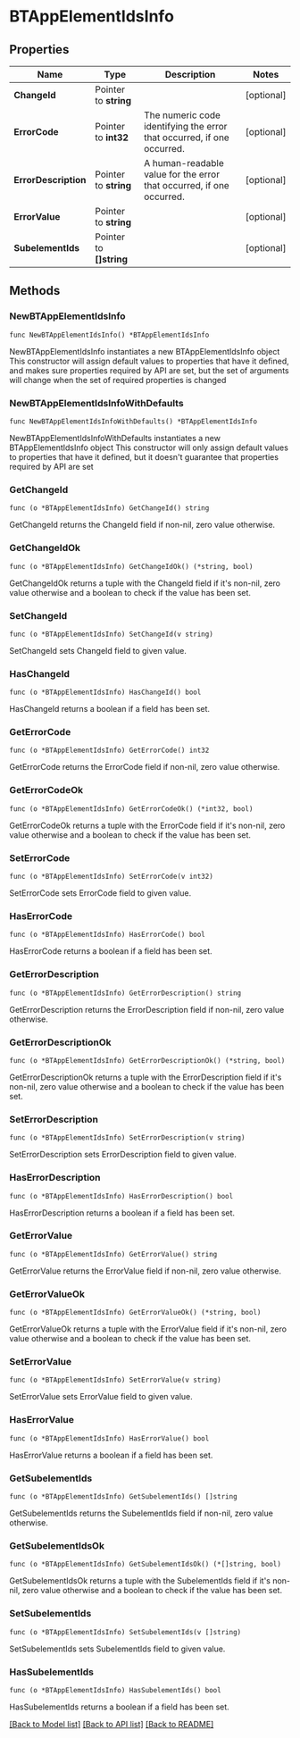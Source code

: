# BTAppElementIdsInfo

## Properties

Name | Type | Description | Notes
------------ | ------------- | ------------- | -------------
**ChangeId** | Pointer to **string** |  | [optional] 
**ErrorCode** | Pointer to **int32** | The numeric code identifying the error that occurred, if one occurred. | [optional] 
**ErrorDescription** | Pointer to **string** | A human-readable value for the error that occurred, if one occurred. | [optional] 
**ErrorValue** | Pointer to **string** |  | [optional] 
**SubelementIds** | Pointer to **[]string** |  | [optional] 

## Methods

### NewBTAppElementIdsInfo

`func NewBTAppElementIdsInfo() *BTAppElementIdsInfo`

NewBTAppElementIdsInfo instantiates a new BTAppElementIdsInfo object
This constructor will assign default values to properties that have it defined,
and makes sure properties required by API are set, but the set of arguments
will change when the set of required properties is changed

### NewBTAppElementIdsInfoWithDefaults

`func NewBTAppElementIdsInfoWithDefaults() *BTAppElementIdsInfo`

NewBTAppElementIdsInfoWithDefaults instantiates a new BTAppElementIdsInfo object
This constructor will only assign default values to properties that have it defined,
but it doesn't guarantee that properties required by API are set

### GetChangeId

`func (o *BTAppElementIdsInfo) GetChangeId() string`

GetChangeId returns the ChangeId field if non-nil, zero value otherwise.

### GetChangeIdOk

`func (o *BTAppElementIdsInfo) GetChangeIdOk() (*string, bool)`

GetChangeIdOk returns a tuple with the ChangeId field if it's non-nil, zero value otherwise
and a boolean to check if the value has been set.

### SetChangeId

`func (o *BTAppElementIdsInfo) SetChangeId(v string)`

SetChangeId sets ChangeId field to given value.

### HasChangeId

`func (o *BTAppElementIdsInfo) HasChangeId() bool`

HasChangeId returns a boolean if a field has been set.

### GetErrorCode

`func (o *BTAppElementIdsInfo) GetErrorCode() int32`

GetErrorCode returns the ErrorCode field if non-nil, zero value otherwise.

### GetErrorCodeOk

`func (o *BTAppElementIdsInfo) GetErrorCodeOk() (*int32, bool)`

GetErrorCodeOk returns a tuple with the ErrorCode field if it's non-nil, zero value otherwise
and a boolean to check if the value has been set.

### SetErrorCode

`func (o *BTAppElementIdsInfo) SetErrorCode(v int32)`

SetErrorCode sets ErrorCode field to given value.

### HasErrorCode

`func (o *BTAppElementIdsInfo) HasErrorCode() bool`

HasErrorCode returns a boolean if a field has been set.

### GetErrorDescription

`func (o *BTAppElementIdsInfo) GetErrorDescription() string`

GetErrorDescription returns the ErrorDescription field if non-nil, zero value otherwise.

### GetErrorDescriptionOk

`func (o *BTAppElementIdsInfo) GetErrorDescriptionOk() (*string, bool)`

GetErrorDescriptionOk returns a tuple with the ErrorDescription field if it's non-nil, zero value otherwise
and a boolean to check if the value has been set.

### SetErrorDescription

`func (o *BTAppElementIdsInfo) SetErrorDescription(v string)`

SetErrorDescription sets ErrorDescription field to given value.

### HasErrorDescription

`func (o *BTAppElementIdsInfo) HasErrorDescription() bool`

HasErrorDescription returns a boolean if a field has been set.

### GetErrorValue

`func (o *BTAppElementIdsInfo) GetErrorValue() string`

GetErrorValue returns the ErrorValue field if non-nil, zero value otherwise.

### GetErrorValueOk

`func (o *BTAppElementIdsInfo) GetErrorValueOk() (*string, bool)`

GetErrorValueOk returns a tuple with the ErrorValue field if it's non-nil, zero value otherwise
and a boolean to check if the value has been set.

### SetErrorValue

`func (o *BTAppElementIdsInfo) SetErrorValue(v string)`

SetErrorValue sets ErrorValue field to given value.

### HasErrorValue

`func (o *BTAppElementIdsInfo) HasErrorValue() bool`

HasErrorValue returns a boolean if a field has been set.

### GetSubelementIds

`func (o *BTAppElementIdsInfo) GetSubelementIds() []string`

GetSubelementIds returns the SubelementIds field if non-nil, zero value otherwise.

### GetSubelementIdsOk

`func (o *BTAppElementIdsInfo) GetSubelementIdsOk() (*[]string, bool)`

GetSubelementIdsOk returns a tuple with the SubelementIds field if it's non-nil, zero value otherwise
and a boolean to check if the value has been set.

### SetSubelementIds

`func (o *BTAppElementIdsInfo) SetSubelementIds(v []string)`

SetSubelementIds sets SubelementIds field to given value.

### HasSubelementIds

`func (o *BTAppElementIdsInfo) HasSubelementIds() bool`

HasSubelementIds returns a boolean if a field has been set.


[[Back to Model list]](../README.md#documentation-for-models) [[Back to API list]](../README.md#documentation-for-api-endpoints) [[Back to README]](../README.md)


